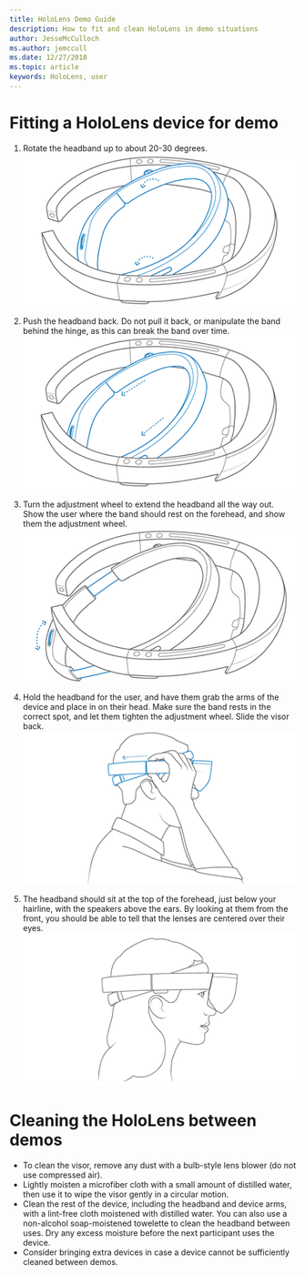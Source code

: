 ```yaml
---
title: HoloLens Demo Guide
description: How to fit and clean HoloLens in demo situations
author: JesseMcCulloch
ms.author: jemccull
ms.date: 12/27/2018
ms.topic: article
keywords: HoloLens, user
---
```


<H1>Fitting a HoloLens device for demo </H1>

1. Rotate the headband up to about 20-30 degrees.<br>
![Step One](images/FitGuideStep1.png)

2. Push the headband back. Do not pull it back, or manipulate the band behind the hinge, as this can break the band over time.<br>
![Step Two](images/FitGuideStep2.png)

3. Turn the adjustment wheel to extend the headband all the way out. Show the user where the band should rest on the forehead, and show them the adjustment wheel.<br>
![Step Three](images/FitGuideStep3.png)

4. Hold the headband for the user, and have them grab the arms of the device and place in on their head. Make sure the band rests in the correct spot, and let them tighten the adjustment wheel. Slide the visor back.<br>
![Step Four](images/FitGuideStep4.png)

5. The headband should sit at the top of the forehead, just below your hairline, with the speakers above the ears. By looking at them from the front, you should be able to tell that the lenses are centered over their eyes.<br>
![Step Five](images/FitGuideSetep5.png)

<H1>Cleaning the HoloLens between demos</H1>

- To clean the visor, remove any dust with a bulb-style lens blower (do not use compressed air).
- Lightly moisten a microfiber cloth with a small amount of distilled water, then use it to wipe the visor gently in a circular motion.
- Clean the rest of the device, including the headband and device arms, with a lint-free cloth moistened with distilled water. You can also use a non-alcohol soap-moistened towelette to clean the headband between uses. Dry any excess moisture before the next participant uses the device.
- Consider bringing extra devices in case a device cannot be sufficiently cleaned between demos.
